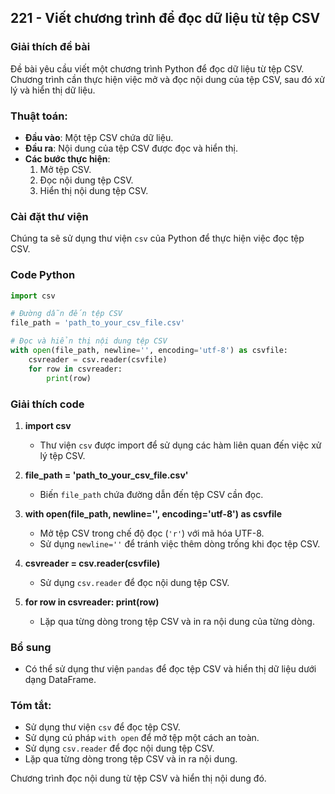 ## 221 - Viết chương trình để đọc dữ liệu từ tệp CSV

### Giải thích đề bài

Đề bài yêu cầu viết một chương trình Python để đọc dữ liệu từ tệp CSV. Chương trình cần thực hiện việc mở và đọc nội dung của tệp CSV, sau đó xử lý và hiển thị dữ liệu.

### Thuật toán:
- **Đầu vào**: Một tệp CSV chứa dữ liệu.
- **Đầu ra**: Nội dung của tệp CSV được đọc và hiển thị.
- **Các bước thực hiện**:
  1. Mở tệp CSV.
  2. Đọc nội dung tệp CSV.
  3. Hiển thị nội dung tệp CSV.

### Cài đặt thư viện

Chúng ta sẽ sử dụng thư viện `csv` của Python để thực hiện việc đọc tệp CSV.

### Code Python

```python
import csv

# Đường dẫn đến tệp CSV
file_path = 'path_to_your_csv_file.csv'

# Đọc và hiển thị nội dung tệp CSV
with open(file_path, newline='', encoding='utf-8') as csvfile:
    csvreader = csv.reader(csvfile)
    for row in csvreader:
        print(row)
```

### Giải thích code 

1. **import csv**
   - Thư viện `csv` được import để sử dụng các hàm liên quan đến việc xử lý tệp CSV.

2. **file_path = 'path_to_your_csv_file.csv'**
   - Biến `file_path` chứa đường dẫn đến tệp CSV cần đọc.

3. **with open(file_path, newline='', encoding='utf-8') as csvfile**
   - Mở tệp CSV trong chế độ đọc (`'r'`) với mã hóa UTF-8.
   - Sử dụng `newline=''` để tránh việc thêm dòng trống khi đọc tệp CSV.

4. **csvreader = csv.reader(csvfile)**
   - Sử dụng `csv.reader` để đọc nội dung tệp CSV.

5. **for row in csvreader: print(row)**
   - Lặp qua từng dòng trong tệp CSV và in ra nội dung của từng dòng.

### Bổ sung

- Có thể sử dụng thư viện `pandas` để đọc tệp CSV và hiển thị dữ liệu dưới dạng DataFrame.

### Tóm tắt:
- Sử dụng thư viện `csv` để đọc tệp CSV.
- Sử dụng cú pháp `with open` để mở tệp một cách an toàn.
- Sử dụng `csv.reader` để đọc nội dung tệp CSV.
- Lặp qua từng dòng trong tệp CSV và in ra nội dung.

Chương trình đọc nội dung từ tệp CSV và hiển thị nội dung đó.